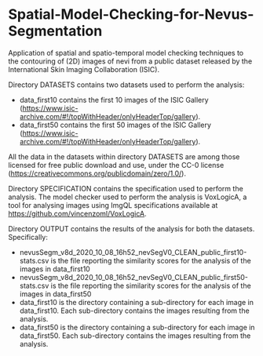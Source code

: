 # Spatial-Model-Checking-for-Nevus-Segmentation
Application of spatial and spatio-temporal model checking techniques to the contouring of (2D)  images of nevi from a public dataset released by the International Skin Imaging Collaboration (ISIC). 

Directory DATASETS contains two datasets used to perform the analysis:
  - data_first10 contains the first 10 images of the ISIC Gallery (https://www.isic-archive.com/#!/topWithHeader/onlyHeaderTop/gallery).
  - data_first50 contains the first 50 images of the ISIC Gallery (https://www.isic-archive.com/#!/topWithHeader/onlyHeaderTop/gallery).

All the data in the datasets within directory DATASETS are among those licensed for free public download and use, under the CC-0 license (https://creativecommons.org/publicdomain/zero/1.0/).

Directory SPECIFICATION contains the specification used to perform the analysis. The model checker used to perform the analysis is VoxLogicA, a tool for analysing images using ImgQL specifications available at https://github.com/vincenzoml/VoxLogicA.

Directory OUTPUT contains the results of the analysis for both the datasets. Specifically:
  - nevusSegm_v8d_2020_10_08_16h52_nevSegV0_CLEAN_public_first10-stats.csv is the file reporting the similarity scores for the analysis of  the images in data_first10 
  - nevusSegm_v8d_2020_10_08_16h52_nevSegV0_CLEAN_public_first50-stats.csv is the file reporting the similarity scores for the analysis of  the images in data_first50 
  - data_first10 is the directory containing a sub-directory for each image in data_first10. Each sub-directory contains the images resulting from the analysis.
  - data_first50 is the directory containing a sub-directory for each image in data_first50. Each sub-directory contains the images resulting from the analysis.
